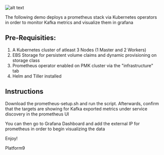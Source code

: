 ![alt text](https://raw.githubusercontent.com/platform9/prometheus-kafka/master/kafka_prom_architecture.png)


The following demo deploys a prometheus stack via Kubernetes operators in order to monitor Kafka metrics and visualize them in grafana 

## Pre-Requisities:

1. A Kubernetes cluster of atleast 3 Nodes (1 Master and 2 Workers) 
2. EBS Storage for persistent volume claims and dynamic provisioning on storage class 
3. Prometheus operator enabled on PMK cluster via the "infrastructure" tab 
4. Helm and Tiller installed 

## Instructions 

Download the prometheus-setup.sh and run the script. Afterwards, confirm that the targets are showing for Kafka exported metrics under service discovery in the prometheus UI 

You can then go to Grafana Dashboard and add the external IP for prometheus in order to begin visualizing the data

Enjoy!

Platform9
